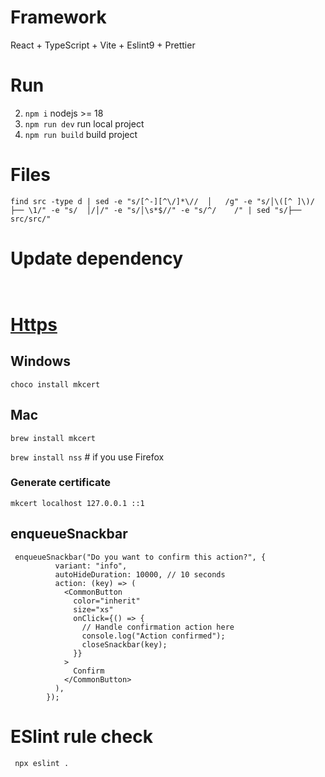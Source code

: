 # Framework

React + TypeScript + Vite + Eslint9 + Prettier

# Run

2. `npm i` nodejs >= 18
3. `npm run dev` run local project
4. `npm run build` build project

# Files

```
find src -type d | sed -e "s/[^-][^\/]*\//  │   /g" -e "s/│\([^ ]\)/├── \1/" -e "s/  │/│/" -e "s/│\s*$//" -e "s/^/    /" | sed "s/├── src/src/"
```

# Update dependency

` `

# [Https](https://github.com/FiloSottile/mkcert)

## Windows

`choco install mkcert`

## Mac

`brew install mkcert`

`brew install nss` # if you use Firefox

### Generate certificate

`mkcert localhost 127.0.0.1 ::1`

## enqueueSnackbar

```
 enqueueSnackbar("Do you want to confirm this action?", {
          variant: "info",
          autoHideDuration: 10000, // 10 seconds
          action: (key) => (
            <CommonButton
              color="inherit"
              size="xs"
              onClick={() => {
                // Handle confirmation action here
                console.log("Action confirmed");
                closeSnackbar(key);
              }}
            >
              Confirm
            </CommonButton>
          ),
        });
```

# ESlint rule check

```
 npx eslint .
```
